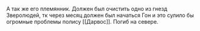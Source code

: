 А так же его племянник. Должен был очистить одно из гнезд Зверолюдей, тк через месяц должен был начаться Гон и это сулило бы огромные проблемы полису [[Дарвос]]. Погиб на севере.
